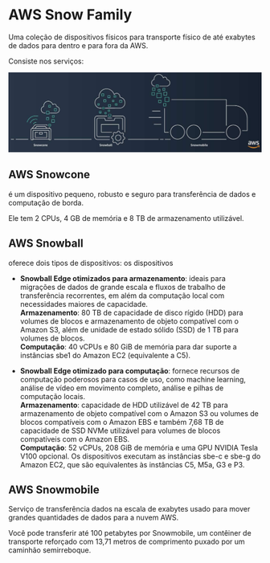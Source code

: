 # AWS Snow Family
Uma coleção de dispositivos físicos para transporte físico de até exabytes de dados para dentro e para fora da AWS. 

Consiste nos serviços:

![Snow Family](../../../_images/AWS-Cloud-Practitioner-Essentials/Modulo9/snowFamily.jpg)

## AWS Snowcone
é um dispositivo pequeno, robusto e seguro para transferência de dados e computação de borda.

Ele tem 2 CPUs, 4 GB de memória e 8 TB de armazenamento utilizável.

## AWS Snowball 
oferece dois tipos de dispositivos: os dispositivos

- **Snowball Edge otimizados para armazenamento**: ideais para migrações de dados de grande escala e fluxos de trabalho de transferência recorrentes, em além da computação local com necessidades maiores de capacidade.  
  **Armazenamento**: 80 TB de capacidade de disco rígido (HDD) para volumes de blocos e armazenamento de objeto compatível com o Amazon S3, além de unidade de estado sólido (SSD) de 1 TB para volumes de blocos.  
  **Computação**: 40 vCPUs e 80 GiB de memória para dar suporte a instâncias sbe1 do Amazon EC2 (equivalente a C5).

- **Snowball Edge otimizado para computação**: fornece recursos de computação poderosos para casos de uso, como machine learning, análise de vídeo em movimento completo, análise e pilhas de computação locais.  
  **Armazenamento**: capacidade de HDD utilizável de 42 TB para armazenamento de objeto compatível com o Amazon S3 ou volumes de blocos compatíveis com o Amazon EBS e também 7,68 TB de capacidade de SSD NVMe utilizável para volumes de blocos compatíveis com o Amazon EBS.   
  **Computação**: 52 vCPUs, 208 GiB de memória e uma GPU NVIDIA Tesla V100 opcional. Os dispositivos executam as instâncias sbe-c e sbe-g do Amazon EC2, que são equivalentes às instâncias C5, M5a, G3 e P3.

## AWS Snowmobile
Serviço de transferência dados na escala de exabytes usado para mover grandes quantidades de dados para a nuvem AWS.

Você pode transferir até 100 petabytes por Snowmobile, um contêiner de transporte reforçado com 13,71 metros de comprimento puxado por um caminhão semirreboque.